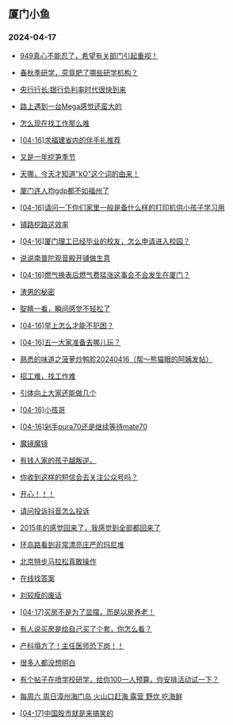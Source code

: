 ## 厦门小鱼 
### 2024-04-17

+ [949真心不能忍了，希望有关部门引起重视！](http://bbs.xmfish.com/read-htm-tid-18176863.html)

+ [春秋季研学，究竟肥了哪些研学机构？](http://bbs.xmfish.com/read-htm-tid-18176931.html)

+ [央行行长:银行负利率时代很快到来](http://bbs.xmfish.com/read-htm-tid-18176926.html)

+ [路上遇到一台Mega感觉还蛮大的](http://bbs.xmfish.com/read-htm-tid-18176927.html)

+ [怎么现在找工作那么难](http://bbs.xmfish.com/read-htm-tid-18177000.html)

+ [[04-16]求福建省内的伴手礼推荐](http://bbs.xmfish.com/read-htm-tid-18176883.html)

+ [又是一年挖笋季节](http://bbs.xmfish.com/read-htm-tid-18176784.html)

+ [天哪，今天才知道"kO”这个词的由来！](http://bbs.xmfish.com/read-htm-tid-18177001.html)

+ [厦门连人均gdp都不如福州了](http://bbs.xmfish.com/read-htm-tid-18177016.html)

+ [[04-16]请问一下你们家里一般是备什么样的打印机供小孩子学习用](http://bbs.xmfish.com/read-htm-tid-18176859.html)

+ [铺路挖路这效率](http://bbs.xmfish.com/read-htm-tid-18176895.html)

+ [[04-16]厦门理工已经毕业的校友，怎么申请进入校园？](http://bbs.xmfish.com/read-htm-tid-18177075.html)

+ [说说南普陀观音殿开铺做生意](http://bbs.xmfish.com/read-htm-tid-18177229.html)

+ [[04-16]燃气换表后燃气费猛涨这事会不会发生在厦门？](http://bbs.xmfish.com/read-htm-tid-18177136.html)

+ [渣男的秘密](http://bbs.xmfish.com/read-htm-tid-18177217.html)

+ [腚睛一看，瞬间感觉不轻松了](http://bbs.xmfish.com/read-htm-tid-18177164.html)

+ [[04-16]早上怎么才能不犯困？](http://bbs.xmfish.com/read-htm-tid-18177162.html)

+ [[04-16]五一大家准备去哪儿玩？](http://bbs.xmfish.com/read-htm-tid-18177203.html)

+ [熟悉的味道之菠萝炒鸭胗20240416（帮～熊猫眼的阿姨发帖）](http://bbs.xmfish.com/read-htm-tid-18177076.html)

+ [招工难，找工作难](http://bbs.xmfish.com/read-htm-tid-18177263.html)

+ [引体向上大家还能做几个](http://bbs.xmfish.com/read-htm-tid-18177171.html)

+ [[04-16]小孩哥](http://bbs.xmfish.com/read-htm-tid-18177086.html)

+ [[04-16]剁手pura70还是继续等待mate70](http://bbs.xmfish.com/read-htm-tid-18177106.html)

+ [魔镜魔镜](http://bbs.xmfish.com/read-htm-tid-18177284.html)

+ [有钱人家的孩子越叛逆。](http://bbs.xmfish.com/read-htm-tid-18177350.html)

+ [你收到这样的短信会去关注公众号吗？](http://bbs.xmfish.com/read-htm-tid-18177236.html)

+ [开心！！！](http://bbs.xmfish.com/read-htm-tid-18177364.html)

+ [请问投诉抖音怎么投诉](http://bbs.xmfish.com/read-htm-tid-18177258.html)

+ [2015年的感觉回来了，我感觉到全部都回来了](http://bbs.xmfish.com/read-htm-tid-18177559.html)

+ [环岛路看到非常漂亮庄严的玛尼堆](http://bbs.xmfish.com/read-htm-tid-18177216.html)

+ [北京特步马拉松真敢操作](http://bbs.xmfish.com/read-htm-tid-18177381.html)

+ [在线找答案](http://bbs.xmfish.com/read-htm-tid-18177307.html)

+ [刘较瘦的废话](http://bbs.xmfish.com/read-htm-tid-18177259.html)

+ [[04-17]买房不是为了显摆，而是以房养老！](http://bbs.xmfish.com/read-htm-tid-18177552.html)

+ [有人说买房是给自己买了个套，你怎么看？](http://bbs.xmfish.com/read-htm-tid-18177379.html)

+ [产科塌方了！主任医师恐下岗！！](http://bbs.xmfish.com/read-htm-tid-18177539.html)

+ [很多人都没想明白](http://bbs.xmfish.com/read-htm-tid-18177278.html)

+ [有个帖子在喷学校研学，给你100一人预算，你安排活动试一下？](http://bbs.xmfish.com/read-htm-tid-18177596.html)

+ [每周六 周日漳州海门岛 火山口赶海 露营 野炊 吃海鲜](http://bbs.xmfish.com/read-htm-tid-18177473.html)

+ [[04-17]中国股市就是来搞笑的](http://bbs.xmfish.com/read-htm-tid-18177635.html)

